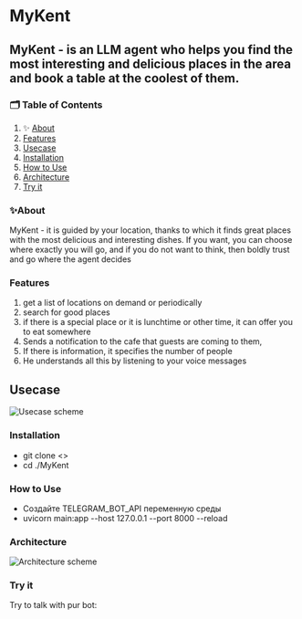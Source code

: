 # MyKent

## MyKent - is an LLM agent who helps you find the most interesting and delicious places in the area and book a table at the coolest of them.

### 🗂️ Table of Contents

1. ✨ [About](#✨About)
2. [Features](#Features)
3. [Usecase](#Usecase)
4. [Installation](#Installation)
5. [How to Use](#How-to-Use)
6. [Architecture](#Architecture)
7. [Try it](#Try-it)

### ✨About
MyKent - it is guided by your location, thanks to which it finds great places with the most delicious and interesting dishes. If you want, you can choose where exactly you will go, and if you do not want to think, then boldly trust and go where the agent decides

### Features

1. get a list of locations on demand or periodically
2. search for good places
3. if there is a special place or it is lunchtime or other time, it can offer you to eat somewhere
4. Sends a notification to the cafe that guests are coming to them,
5. If there is information, it specifies the number of people
6. He understands all this by listening to your voice messages


## Usecase

<image src="/docs/images/usecase" alt="Usecase scheme">

 
### Installation

* git clone <>
* cd ./MyKent


### How to Use

* Создайте TELEGRAM_BOT_API переменную среды
* uvicorn main:app --host 127.0.0.1 --port 8000 --reload

### Architecture

<image src="/docs/images/architecture" alt="Architecture scheme">


### Try it

Try to talk with pur bot: 
